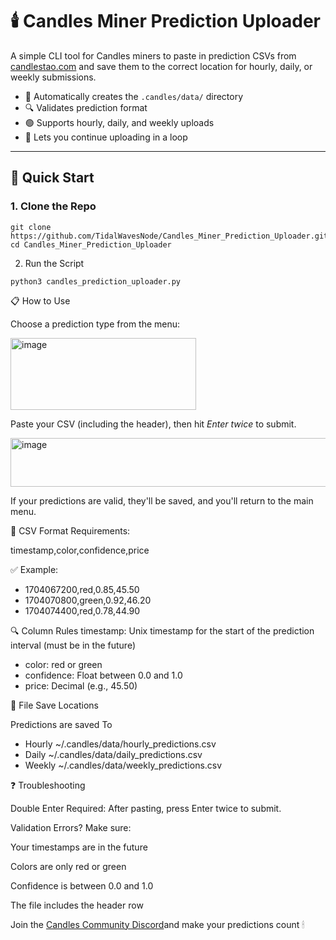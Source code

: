 # 🕯️ Candles Miner Prediction Uploader

A simple CLI tool for Candles miners to paste in prediction CSVs from [candlestao.com](https://candlestao.com) and save them to the correct location for hourly, daily, or weekly submissions.

- 📁 Automatically creates the `.candles/data/` directory  
- 🔍 Validates prediction format  
- 🟢 Supports hourly, daily, and weekly uploads  
- 🔁 Lets you continue uploading in a loop

---

## 🚀 Quick Start

### 1. Clone the Repo

```
git clone https://github.com/TidalWavesNode/Candles_Miner_Prediction_Uploader.git
cd Candles_Miner_Prediction_Uploader
```

2. Run the Script
```
python3 candles_prediction_uploader.py
```

📋 How to Use

Choose a prediction type from the menu:

<img width="297" height="115" alt="image" src="https://github.com/user-attachments/assets/536d577b-e10b-48a1-994b-a9e9dab655aa" />

Paste your CSV (including the header), then hit *Enter twice* to submit.

<img width="509" height="78" alt="image" src="https://github.com/user-attachments/assets/c3b870b7-2d1f-4cfe-ab20-ef789bdef060" />

If your predictions are valid, they'll be saved, and you'll return to the main menu.


🧾 CSV Format Requirements:

timestamp,color,confidence,price


✅ Example:

- 1704067200,red,0.85,45.50
- 1704070800,green,0.92,46.20
- 1704074400,red,0.78,44.90

🔍 Column Rules
timestamp: Unix timestamp for the start of the prediction interval (must be in the future)
- color: red or green
- confidence: Float between 0.0 and 1.0
- price: Decimal (e.g., 45.50)

📂 File Save Locations

Predictions are	saved To

- Hourly	~/.candles/data/hourly_predictions.csv
- Daily	~/.candles/data/daily_predictions.csv
- Weekly	~/.candles/data/weekly_predictions.csv

❓ Troubleshooting

Double Enter Required: After pasting, press Enter twice to submit.

Validation Errors? Make sure:

Your timestamps are in the future

Colors are only red or green

Confidence is between 0.0 and 1.0

The file includes the header row

Join the [Candles Community Discord](https://discord.gg/XZfAzkmy)and make your predictions count 🕯

